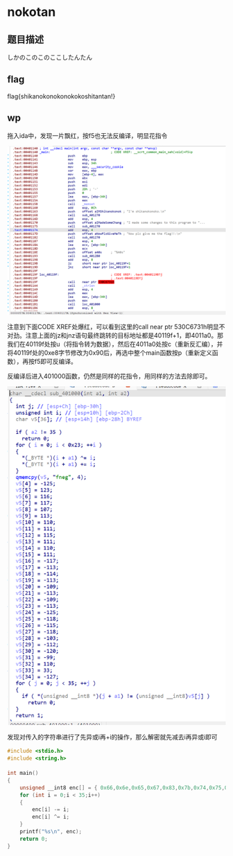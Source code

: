 # nokotan

## 题目描述

しかのこのこのここしたんたん

## flag

flag{shikanokonokonokokoshitantan!}

## wp

拖入ida中，发现一片飘红，按f5也无法反编译，明显花指令

![1728956783368](image/README/1728956783368.png)

注意到下面CODE XREF处爆红，可以看到这里的call    near ptr 530C6731h明显不对劲。注意上面的jz和jnz语句最终跳转的目标地址都是40119f+1，即4011a0。那我们在40119f处按u（将指令转为数据），然后在4011a0处按c（重新反汇编），并将40119f处的0xe8字节修改为0x90后，再选中整个main函数按p（重新定义函数），再按f5即可反编译。

反编译后进入401000函数，仍然是同样的花指令，用同样的方法去除即可。

![1728957198038](image/README/1728957198038.png)

发现对传入的字符串进行了先异或i再+i的操作，那么解密就先减去i再异或i即可

```cpp
#include <stdio.h>
#include <string.h>

int main()
{
    unsigned __int8 enc[] = { 0x66,0x6e,0x65,0x67,0x83,0x7b,0x74,0x75,0x6b,0x71,0x6e,0x6f,0x73,0x6f,0x6e,0x6f,0x8b,0x8f,0x8e,0x8f,0x93,0x8f,0x93,0x8f,0x83,0x8a,0x8d,0x8a,0x99,0x90,0x88,0x9d,0x6e,0x21,0x81,0 };
    for (int i = 0;i < 35;i++)
    {
        enc[i] -= i;
        enc[i] ^= i;
    }
    printf("%s\n", enc);
    return 0;
}

```
